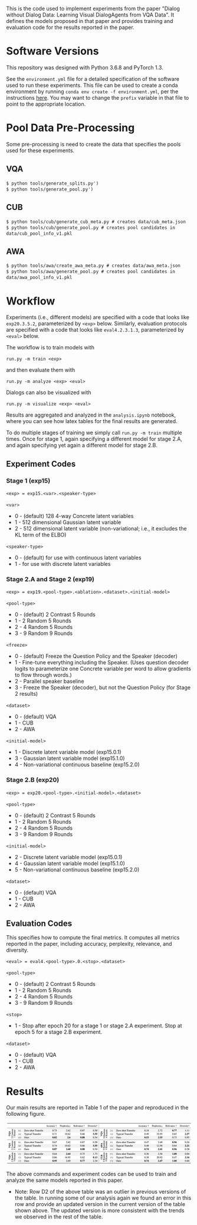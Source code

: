 This is the code used to implement experiments from the paper
"Dialog without Dialog Data: Learning Visual DialogAgents from VQA Data".
It defines the models proposed in that paper and provides training and evaluation
code for the results reported in the paper.

# Software Versions

This repository was designed with Python 3.6.8 and PyTorch 1.3.

See the `environment.yml` file for a detailed specification of the
software used to run these experiments. This file can be used to create
a conda environment by running `conda env create -f environment.yml`,
per the instructions [here](https://docs.conda.io/projects/conda/en/latest/user-guide/tasks/manage-environments.html#creating-an-environment-from-an-environment-yml-file).
You may want to change the `prefix` variable in that file to point to
the appropriate location.


# Pool Data Pre-Processing

Some pre-processing is need to create the data that specifies the pools
used for these experiments.

## VQA

```
$ python tools/generate_splits.py')
$ python tools/generate_pool.py')
```

## CUB

```
$ python tools/cub/generate_cub_meta.py # creates data/cub_meta.json
$ python tools/cub/generate_pool.py # creates pool candidates in data/cub_pool_info_v1.pkl
```

## AWA

```
$ python tools/awa/create_awa_meta.py # creates data/awa_meta.json
$ python tools/awa/generate_pool.py # creates pool candidates in data/awa_pool_info_v1.pkl
```



# Workflow

Experiments (i.e., different models) are specified with a code that looks like
`exp20.3.5.2`, parameterized by `<exp>` below.
Similarly, evaluation protocols are specified with a code that looks like
`eval4.2.3.1.3`, parameterized by `<eval>` below.

The workflow is to train models with

```
run.py -m train <exp>
```

and then evaluate them with

```
run.py -m analyze <exp> <eval>
```

Dialogs can also be visualized with

```
run.py -m visualize <exp> <eval>
```

Results are aggregated and analyzed in the `analysis.ipynb` notebook,
where you can see how latex tables for the final results are generated.

To do multiple stages of training we simply call `run.py -m train` multiple
times. Once for stage 1, again specifying a different model for stage 2.A,
and again specifying yet again a different model for stage 2.B.

## Experiment Codes


### Stage 1 (exp15)

```
<exp> = exp15.<var>.<speaker-type>
```

`<var>`

* 0 - (default) 128 4-way Concrete latent variables
* 1 - 512 dimensional Gaussian latent variable
* 2 - 512 dimensional latent variable (non-variational; i.e., it excludes the KL term of the ELBO)

`<speaker-type>`

* 0 - (default) for use with continuous latent variables
* 1 - for use with discrete latent variables

### Stage 2.A and Stage 2 (exp19)

```
<exp> = exp19.<pool-type>.<ablation>.<dataset>.<initial-model>
```

`<pool-type>`

* 0 - (default) 2 Contrast 5 Rounds
* 1 - 2 Random 5 Rounds
* 2 - 4 Random 5 Rounds
* 3 - 9 Random 9 Rounds

`<freeze>`

* 0 - (default) Freeze the Question Policy and the Speaker (decoder)
* 1 - Fine-tune everything including the Speaker. (Uses question decoder logits to parameterize one Concrete variable per word to allow gradients to flow through words.)
* 2 - Parallel speaker baseline
* 3 - Freeze the Speaker (decoder), but not the Question Policy (for Stage 2 results)

`<dataset>`

* 0 - (default) VQA
* 1 - CUB
* 2 - AWA

`<initial-model>`

* 1 - Discrete latent variable model (exp15.0.1)
* 3 - Gaussian latent variable model (exp15.1.0)
* 4 - Non-variational continuous baseline (exp15.2.0)

### Stage 2.B (exp20)

```
<exp> = exp20.<pool-type>.<initial-model>.<dataset>
```

`<pool-type>`

* 0 - (default) 2 Contrast 5 Rounds
* 1 - 2 Random 5 Rounds
* 2 - 4 Random 5 Rounds
* 3 - 9 Random 9 Rounds

`<initial-model>`

* 2 - Discrete latent variable model (exp15.0.1)
* 4 - Gaussian latent variable model (exp15.1.0)
* 5 - Non-variational continuous baseline (exp15.2.0)

`<dataset>`

* 0 - (default) VQA
* 1 - CUB
* 2 - AWA


## Evaluation Codes

This specifies how to compute the final metrics.
It computes all metrics reported in the paper, including accuracy,
perplexity, relevance, and diversity.

```
<eval> = eval4.<pool-type>.0.<stop>.<dataset>
```

`<pool-type>`

* 0 - (default) 2 Contrast 5 Rounds
* 1 - 2 Random 5 Rounds
* 2 - 4 Random 5 Rounds
* 3 - 9 Random 9 Rounds

`<stop>`

* 1 - Stop after epoch 20 for a stage 1 or stage 2.A experiment. Stop at epoch 5 for a stage 2.B experiment.

`<dataset>`

* 0 - (default) VQA
* 1 - CUB
* 2 - AWA


# Results

Our main results are reported in Table 1 of the paper and reproduced in the
following figure.

![main results](images/table1.png)

The above commands and experiment codes can be used to train and analyze the same models reported in this paper.

* Note: Row D2 of the above table was an outlier in previous versions of the
table. In running some of our analysis again we found an error in this row
and provide an updated version in the current version of the table shown above.
The updated version is more consistent with the trends we observed in the rest
of the table.
